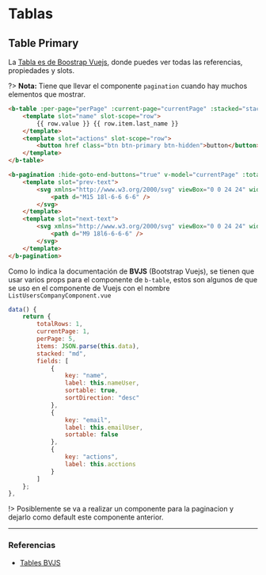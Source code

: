 
# Tablas

## Table Primary

La [Tabla es de Boostrap Vuejs](https://bootstrap-vue.js.org/docs/components/table/#tables), donde puedes ver todas las referencias, propiedades y slots.

?> **Nota:** Tiene que llevar el componente `pagination` cuando hay muchos elementos que mostrar.

```html
<b-table :per-page="perPage" :current-page="currentPage" :stacked="stacked" hover outlined :items="items" :fields="fields" :filter="filter" @filtered="onFiltered" class="table-dps my-4">
    <template slot="name" slot-scope="row">
        {{ row.value }} {{ row.item.last_name }}
    </template>
    <template slot="actions" slot-scope="row">
        <button href class="btn btn-primary btn-hidden">button</button>
    </template>
</b-table>

<b-pagination :hide-goto-end-buttons="true" v-model="currentPage" :total-rows="totalRows" :per-page="perPage" :hide-ellipsis="true" size="sm" class="my-3">
    <template slot="prev-text">
        <svg xmlns="http://www.w3.org/2000/svg" viewBox="0 0 24 24" width="16" height="16" fill="none" stroke="currentColor" stroke-width="2" stroke-linecap="round" stroke-linejoin="round" class="feather feather-chevron-left">
            <path d="M15 18l-6-6 6-6" />
        </svg>
    </template>
    <template slot="next-text">
        <svg xmlns="http://www.w3.org/2000/svg" viewBox="0 0 24 24" width="16" height="16" fill="none" stroke="currentColor" stroke-width="2" stroke-linecap="round" stroke-linejoin="round" class="feather feather-chevron-right">
            <path d="M9 18l6-6-6-6" />
        </svg>
    </template>
</b-pagination>
```

Como lo indica la documentación de **BVJS** (Bootstrap Vuejs), se tienen que usar varios props para el componente de `b-table`, estos son algunos de que se uso en el componente de Vuejs con el nombre `ListUsersCompanyComponent.vue`

```javascript
data() {
    return {
        totalRows: 1,
        currentPage: 1,
        perPage: 5,
        items: JSON.parse(this.data),
        stacked: "md",
        fields: [
            {
                key: "name",
                label: this.nameUser,
                sortable: true,
                sortDirection: "desc"
            },
            {
                key: "email",
                label: this.emailUser,
                sortable: false
            },
            {
                key: "actions",
                label: this.acctions
            }
        ]
    };
},
```

!> Posiblemente se va a realizar un componente para la paginacion y dejarlo como default este componente anterior.


---

### Referencias
- [Tables BVJS](https://bootstrap-vue.js.org/docs/components/table/#tables)